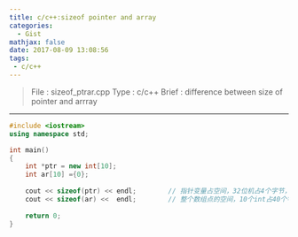 ```yaml
---
title: c/c++:sizeof pointer and array
categories:
  - Gist
mathjax: false
date: 2017-08-09 13:08:56
tags:
 - c/c++
---
```


> File : sizeof_ptrar.cpp
> Type : c/c++
> Brief : difference between size of pointer and arrray

<!-- more -->

---

```c++
#include <iostream>
using namespace std;

int main()
{
    int *ptr = new int[10];
    int ar[10] ={0};
    
    cout << sizeof(ptr) << endl;        // 指针变量占空间，32位机占4个字节，64位机占8个字节
    cout << sizeof(ar) <<  endl;        // 整个数组点的空间，10个int占40个字节
    
    return 0;
}
```
